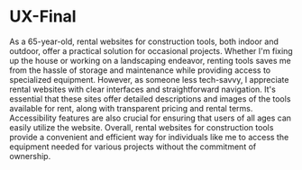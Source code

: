 # UX-Final

As a 65-year-old, rental websites for construction tools, both indoor and outdoor, offer a practical solution for occasional projects. Whether I'm fixing up the house or working on a landscaping endeavor, renting tools saves me from the hassle of storage and maintenance while providing access to specialized equipment. However, as someone less tech-savvy, I appreciate rental websites with clear interfaces and straightforward navigation. It's essential that these sites offer detailed descriptions and images of the tools available for rent, along with transparent pricing and rental terms. Accessibility features are also crucial for ensuring that users of all ages can easily utilize the website. Overall, rental websites for construction tools provide a convenient and efficient way for individuals like me to access the equipment needed for various projects without the commitment of ownership.
